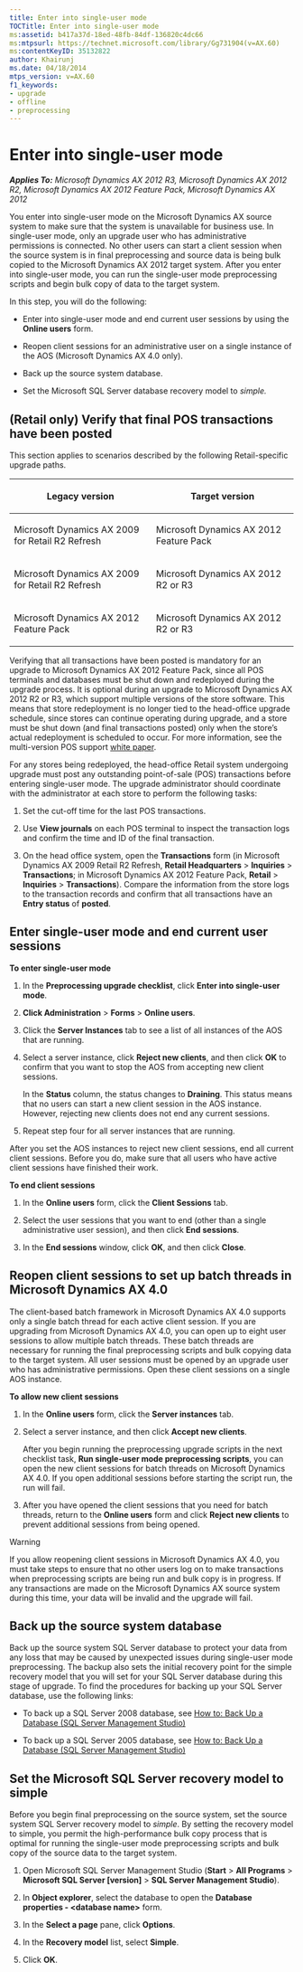 ```yaml
---
title: Enter into single-user mode
TOCTitle: Enter into single-user mode
ms:assetid: b417a37d-18ed-48fb-84df-136820c4dc66
ms:mtpsurl: https://technet.microsoft.com/library/Gg731904(v=AX.60)
ms:contentKeyID: 35132822
author: Khairunj
ms.date: 04/18/2014
mtps_version: v=AX.60
f1_keywords:
- upgrade
- offline
- preprocessing
---
```


# Enter into single-user mode 


_**Applies To:** Microsoft Dynamics AX 2012 R3, Microsoft Dynamics AX 2012 R2, Microsoft Dynamics AX 2012 Feature Pack, Microsoft Dynamics AX 2012_

You enter into single-user mode on the Microsoft Dynamics AX source system to make sure that the system is unavailable for business use. In single-user mode, only an upgrade user who has administrative permissions is connected. No other users can start a client session when the source system is in final preprocessing and source data is being bulk copied to the Microsoft Dynamics AX 2012 target system. After you enter into single-user mode, you can run the single-user mode preprocessing scripts and begin bulk copy of data to the target system.

In this step, you will do the following:

  - Enter into single-user mode and end current user sessions by using the **Online users** form.

  - Reopen client sessions for an administrative user on a single instance of the AOS (Microsoft Dynamics AX 4.0 only).

  - Back up the source system database.

  - Set the Microsoft SQL Server database recovery model to *simple.*

## (Retail only) Verify that final POS transactions have been posted

This section applies to scenarios described by the following Retail-specific upgrade paths.

<table>
<colgroup>
<col style="width: 50%" />
<col style="width: 50%" />
</colgroup>
<thead>
<tr class="header">
<th><p>Legacy version</p></th>
<th><p>Target version</p></th>
</tr>
</thead>
<tbody>
<tr class="odd">
<td><p>Microsoft Dynamics AX 2009 for Retail R2 Refresh</p></td>
<td><p>Microsoft Dynamics AX 2012 Feature Pack</p></td>
</tr>
<tr class="even">
<td><p>Microsoft Dynamics AX 2009 for Retail R2 Refresh</p></td>
<td><p>Microsoft Dynamics AX 2012 R2 or R3</p></td>
</tr>
<tr class="odd">
<td><p>Microsoft Dynamics AX 2012 Feature Pack</p></td>
<td><p>Microsoft Dynamics AX 2012 R2 or R3</p></td>
</tr>
</tbody>
</table>


Verifying that all transactions have been posted is mandatory for an upgrade to Microsoft Dynamics AX 2012 Feature Pack, since all POS terminals and databases must be shut down and redeployed during the upgrade process. It is optional during an upgrade to Microsoft Dynamics AX 2012 R2 or R3, which support multiple versions of the store software. This means that store redeployment is no longer tied to the head-office upgrade schedule, since stores can continue operating during upgrade, and a store must be shut down (and final transactions posted) only when the store’s actual redeployment is scheduled to occur. For more information, see the multi-version POS support [white paper](http://go.microsoft.com/fwlink/?linkid=259822).

For any stores being redeployed, the head-office Retail system undergoing upgrade must post any outstanding point-of-sale (POS) transactions before entering single-user mode. The upgrade administrator should coordinate with the administrator at each store to perform the following tasks:

1.  Set the cut-off time for the last POS transactions.

2.  Use **View journals** on each POS terminal to inspect the transaction logs and confirm the time and ID of the final transaction.

3.  On the head office system, open the **Transactions** form (in Microsoft Dynamics AX 2009 Retail R2 Refresh, **Retail Headquarters** \> **Inquiries** \> **Transactions**; in Microsoft Dynamics AX 2012 Feature Pack, **Retail** \> **Inquiries** \> **Transactions**). Compare the information from the store logs to the transaction records and confirm that all transactions have an **Entry status** of **posted**.

## Enter single-user mode and end current user sessions

**To enter single-user mode**

1.  In the **Preprocessing upgrade checklist**, click **Enter into single-user mode**.

2.  **Click Administration** \> **Forms** \> **Online users**.

3.  Click the **Server Instances** tab to see a list of all instances of the AOS that are running.

4.  Select a server instance, click **Reject new clients**, and then click **OK** to confirm that you want to stop the AOS from accepting new client sessions.
    
    In the **Status** column, the status changes to **Draining**. This status means that no users can start a new client session in the AOS instance. However, rejecting new clients does not end any current sessions.

5.  Repeat step four for all server instances that are running.

After you set the AOS instances to reject new client sessions, end all current client sessions. Before you do, make sure that all users who have active client sessions have finished their work.

**To end client sessions**

1.  In the **Online users** form, click the **Client Sessions** tab.

2.  Select the user sessions that you want to end (other than a single administrative user session), and then click **End sessions**.

3.  In the **End sessions** window, click **OK**, and then click **Close**.

## Reopen client sessions to set up batch threads in Microsoft Dynamics AX 4.0

The client-based batch framework in Microsoft Dynamics AX 4.0 supports only a single batch thread for each active client session. If you are upgrading from Microsoft Dynamics AX 4.0, you can open up to eight user sessions to allow multiple batch threads. These batch threads are necessary for running the final preprocessing scripts and bulk copying data to the target system. All user sessions must be opened by an upgrade user who has administrative permissions. Open these client sessions on a single AOS instance.

**To allow new client sessions**

1.  In the **Online users** form, click the **Server instances** tab.

2.  Select a server instance, and then click **Accept new clients**.
    
    After you begin running the preprocessing upgrade scripts in the next checklist task, **Run single-user mode preprocessing scripts**, you can open the new client sessions for batch threads on Microsoft Dynamics AX 4.0. If you open additional sessions before starting the script run, the run will fail.

3.  After you have opened the client sessions that you need for batch threads, return to the **Online users** form and click **Reject new clients** to prevent additional sessions from being opened.


> [!WARNING]
> <P>If you allow reopening client sessions in Microsoft Dynamics AX 4.0, you must take steps to ensure that no other users log on to make transactions when preprocessing scripts are being run and bulk copy is in progress. If any transactions are made on the Microsoft Dynamics AX source system during this time, your data will be invalid and the upgrade will fail.</P>



## Back up the source system database

Back up the source system SQL Server database to protect your data from any loss that may be caused by unexpected issues during single-user mode preprocessing. The backup also sets the initial recovery point for the simple recovery model that you will set for your SQL Server database during this stage of upgrade. To find the procedures for backing up your SQL Server database, use the following links:

  - To back up a SQL Server 2008 database, see [How to: Back Up a Database (SQL Server Management Studio)](http://go.microsoft.com/fwlink/?linkid=186062)

  - To back up a SQL Server 2005 database, see [How to: Back Up a Database (SQL Server Management Studio)](http://go.microsoft.com/fwlink/?linkid=186063)

## Set the Microsoft SQL Server recovery model to simple

Before you begin final preprocessing on the source system, set the source system SQL Server recovery model to *simple*. By setting the recovery model to simple, you permit the high-performance bulk copy process that is optimal for running the single-user mode preprocessing scripts and bulk copy of the source data to the target system.

1.  Open Microsoft SQL Server Management Studio (**Start** \> **All Programs** \> **Microsoft SQL Server \[version\]** \> **SQL Server Management Studio**).

2.  In **Object explorer**, select the database to open the **Database properties - \<database name\>** form.

3.  In the **Select a page** pane, click **Options**.

4.  In the **Recovery model** list, select **Simple**.

5.  Click **OK**.

  


